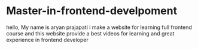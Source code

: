# Master-in-frontend-develpoment
hello, My name is aryan prajapati i make a website for learning full frontend course and this website provide a best videos for learning and great experience in frontend developer
